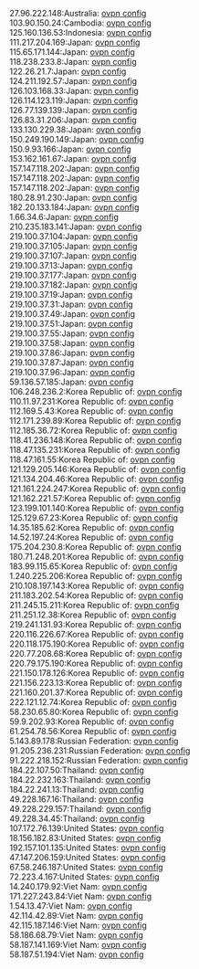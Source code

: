 27.96.222.148:Australia: [ovpn config](vpn/27_96_222_148.ovpn)  
103.90.150.24:Cambodia: [ovpn config](vpn/103_90_150_24.ovpn)  
125.160.136.53:Indonesia: [ovpn config](vpn/125_160_136_53.ovpn)  
111.217.204.169:Japan: [ovpn config](vpn/111_217_204_169.ovpn)  
115.65.171.144:Japan: [ovpn config](vpn/115_65_171_144.ovpn)  
118.238.233.8:Japan: [ovpn config](vpn/118_238_233_8.ovpn)  
122.26.21.7:Japan: [ovpn config](vpn/122_26_21_7.ovpn)  
124.211.192.57:Japan: [ovpn config](vpn/124_211_192_57.ovpn)  
126.103.168.33:Japan: [ovpn config](vpn/126_103_168_33.ovpn)  
126.114.123.119:Japan: [ovpn config](vpn/126_114_123_119.ovpn)  
126.77.139.139:Japan: [ovpn config](vpn/126_77_139_139.ovpn)  
126.83.31.206:Japan: [ovpn config](vpn/126_83_31_206.ovpn)  
133.130.229.38:Japan: [ovpn config](vpn/133_130_229_38.ovpn)  
150.249.190.149:Japan: [ovpn config](vpn/150_249_190_149.ovpn)  
150.9.93.166:Japan: [ovpn config](vpn/150_9_93_166.ovpn)  
153.162.161.67:Japan: [ovpn config](vpn/153_162_161_67.ovpn)  
157.147.118.202:Japan: [ovpn config](vpn/157_147_118_202.ovpn)  
157.147.118.202:Japan: [ovpn config](vpn/157_147_118_202.ovpn)  
157.147.118.202:Japan: [ovpn config](vpn/157_147_118_202.ovpn)  
180.28.91.230:Japan: [ovpn config](vpn/180_28_91_230.ovpn)  
182.20.133.184:Japan: [ovpn config](vpn/182_20_133_184.ovpn)  
1.66.34.6:Japan: [ovpn config](vpn/1_66_34_6.ovpn)  
210.235.183.141:Japan: [ovpn config](vpn/210_235_183_141.ovpn)  
219.100.37.104:Japan: [ovpn config](vpn/219_100_37_104.ovpn)  
219.100.37.105:Japan: [ovpn config](vpn/219_100_37_105.ovpn)  
219.100.37.107:Japan: [ovpn config](vpn/219_100_37_107.ovpn)  
219.100.37.13:Japan: [ovpn config](vpn/219_100_37_13.ovpn)  
219.100.37.177:Japan: [ovpn config](vpn/219_100_37_177.ovpn)  
219.100.37.182:Japan: [ovpn config](vpn/219_100_37_182.ovpn)  
219.100.37.19:Japan: [ovpn config](vpn/219_100_37_19.ovpn)  
219.100.37.31:Japan: [ovpn config](vpn/219_100_37_31.ovpn)  
219.100.37.49:Japan: [ovpn config](vpn/219_100_37_49.ovpn)  
219.100.37.51:Japan: [ovpn config](vpn/219_100_37_51.ovpn)  
219.100.37.55:Japan: [ovpn config](vpn/219_100_37_55.ovpn)  
219.100.37.58:Japan: [ovpn config](vpn/219_100_37_58.ovpn)  
219.100.37.86:Japan: [ovpn config](vpn/219_100_37_86.ovpn)  
219.100.37.87:Japan: [ovpn config](vpn/219_100_37_87.ovpn)  
219.100.37.96:Japan: [ovpn config](vpn/219_100_37_96.ovpn)  
59.136.57.185:Japan: [ovpn config](vpn/59_136_57_185.ovpn)  
106.248.236.2:Korea Republic of: [ovpn config](vpn/106_248_236_2.ovpn)  
110.11.97.231:Korea Republic of: [ovpn config](vpn/110_11_97_231.ovpn)  
112.169.5.43:Korea Republic of: [ovpn config](vpn/112_169_5_43.ovpn)  
112.171.239.89:Korea Republic of: [ovpn config](vpn/112_171_239_89.ovpn)  
112.185.36.72:Korea Republic of: [ovpn config](vpn/112_185_36_72.ovpn)  
118.41.236.148:Korea Republic of: [ovpn config](vpn/118_41_236_148.ovpn)  
118.47.135.231:Korea Republic of: [ovpn config](vpn/118_47_135_231.ovpn)  
118.47.161.55:Korea Republic of: [ovpn config](vpn/118_47_161_55.ovpn)  
121.129.205.146:Korea Republic of: [ovpn config](vpn/121_129_205_146.ovpn)  
121.134.204.46:Korea Republic of: [ovpn config](vpn/121_134_204_46.ovpn)  
121.161.224.247:Korea Republic of: [ovpn config](vpn/121_161_224_247.ovpn)  
121.162.221.57:Korea Republic of: [ovpn config](vpn/121_162_221_57.ovpn)  
123.199.101.140:Korea Republic of: [ovpn config](vpn/123_199_101_140.ovpn)  
125.129.67.23:Korea Republic of: [ovpn config](vpn/125_129_67_23.ovpn)  
14.35.185.62:Korea Republic of: [ovpn config](vpn/14_35_185_62.ovpn)  
14.52.197.24:Korea Republic of: [ovpn config](vpn/14_52_197_24.ovpn)  
175.204.230.8:Korea Republic of: [ovpn config](vpn/175_204_230_8.ovpn)  
180.71.248.201:Korea Republic of: [ovpn config](vpn/180_71_248_201.ovpn)  
183.99.115.65:Korea Republic of: [ovpn config](vpn/183_99_115_65.ovpn)  
1.240.225.206:Korea Republic of: [ovpn config](vpn/1_240_225_206.ovpn)  
210.108.197.143:Korea Republic of: [ovpn config](vpn/210_108_197_143.ovpn)  
211.183.202.54:Korea Republic of: [ovpn config](vpn/211_183_202_54.ovpn)  
211.245.15.211:Korea Republic of: [ovpn config](vpn/211_245_15_211.ovpn)  
211.251.12.38:Korea Republic of: [ovpn config](vpn/211_251_12_38.ovpn)  
219.241.131.93:Korea Republic of: [ovpn config](vpn/219_241_131_93.ovpn)  
220.116.226.67:Korea Republic of: [ovpn config](vpn/220_116_226_67.ovpn)  
220.118.175.190:Korea Republic of: [ovpn config](vpn/220_118_175_190.ovpn)  
220.77.208.68:Korea Republic of: [ovpn config](vpn/220_77_208_68.ovpn)  
220.79.175.190:Korea Republic of: [ovpn config](vpn/220_79_175_190.ovpn)  
221.150.178.126:Korea Republic of: [ovpn config](vpn/221_150_178_126.ovpn)  
221.156.223.13:Korea Republic of: [ovpn config](vpn/221_156_223_13.ovpn)  
221.160.201.37:Korea Republic of: [ovpn config](vpn/221_160_201_37.ovpn)  
222.121.12.74:Korea Republic of: [ovpn config](vpn/222_121_12_74.ovpn)  
58.230.65.80:Korea Republic of: [ovpn config](vpn/58_230_65_80.ovpn)  
59.9.202.93:Korea Republic of: [ovpn config](vpn/59_9_202_93.ovpn)  
61.254.78.56:Korea Republic of: [ovpn config](vpn/61_254_78_56.ovpn)  
5.143.89.178:Russian Federation: [ovpn config](vpn/5_143_89_178.ovpn)  
91.205.236.231:Russian Federation: [ovpn config](vpn/91_205_236_231.ovpn)  
91.222.218.152:Russian Federation: [ovpn config](vpn/91_222_218_152.ovpn)  
184.22.107.50:Thailand: [ovpn config](vpn/184_22_107_50.ovpn)  
184.22.232.163:Thailand: [ovpn config](vpn/184_22_232_163.ovpn)  
184.22.241.13:Thailand: [ovpn config](vpn/184_22_241_13.ovpn)  
49.228.167.16:Thailand: [ovpn config](vpn/49_228_167_16.ovpn)  
49.228.229.157:Thailand: [ovpn config](vpn/49_228_229_157.ovpn)  
49.228.34.45:Thailand: [ovpn config](vpn/49_228_34_45.ovpn)  
107.172.76.139:United States: [ovpn config](vpn/107_172_76_139.ovpn)  
18.156.182.83:United States: [ovpn config](vpn/18_156_182_83.ovpn)  
192.157.101.135:United States: [ovpn config](vpn/192_157_101_135.ovpn)  
47.147.206.159:United States: [ovpn config](vpn/47_147_206_159.ovpn)  
67.58.246.187:United States: [ovpn config](vpn/67_58_246_187.ovpn)  
72.223.4.167:United States: [ovpn config](vpn/72_223_4_167.ovpn)  
14.240.179.92:Viet Nam: [ovpn config](vpn/14_240_179_92.ovpn)  
171.227.243.84:Viet Nam: [ovpn config](vpn/171_227_243_84.ovpn)  
1.54.13.47:Viet Nam: [ovpn config](vpn/1_54_13_47.ovpn)  
42.114.42.89:Viet Nam: [ovpn config](vpn/42_114_42_89.ovpn)  
42.115.187.146:Viet Nam: [ovpn config](vpn/42_115_187_146.ovpn)  
58.186.68.79:Viet Nam: [ovpn config](vpn/58_186_68_79.ovpn)  
58.187.141.169:Viet Nam: [ovpn config](vpn/58_187_141_169.ovpn)  
58.187.51.194:Viet Nam: [ovpn config](vpn/58_187_51_194.ovpn)  
